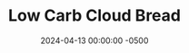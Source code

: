 ---
layout: post
title:  "Low Carb Cloud Bread"
date:   2024-04-13 00:00:00 -0500
categories:
- Recipes
- Bread
permalink: /recipes/cloud-bread
image: /assets/Food/Bread/Cloud Bread/cloud-cover.jpg
ing: cloud-ing
facts: cloud-facts
Prep: 10
Rest: 
Cook: 30
Source1: https://youtu.be/DEadaoHdz_Y?si=tqyT3zpp9kjw6szN
Source2: 
whisk: https://s.samsungfood.com/qctli
tags: 
- gluten free
- eggs
- egg whites
- baking powder
- baking soda
- bread
- pizza
- flatbread
- keto
Description: Cloud bread is a low carb bread substitute made with whipped egg whites. It's lower in calories and higher in protein than regular bread, and it can be made in just a few minutes. It can be even lower in fat and calories if you omit the yolks, but I choose not to as egg yolks are still highly nutritious; plus what would I do with the extra yolk then? Just 1 egg is enough 2 small slices for a sandwich, or one large flatbread for a pizza
Instructions: 
- Separate your egg yolks from the whites. Add the whites to a large metal or glass bowl. Not plastic, or the egg whites won't beat properly. Carton egg whites are not recommended as those are harder to beat as well<br><br>
- <center><img src="/assets/Food/Bread/Cloud Bread/cloud-1.jpg" alt="" class="instruction-image"></center><br>

- Add baking powder and baking soda to the egg whites. Using a hand mixer, whip to form stuff peaks<br><br>
- <center><img src="/assets/Food/Bread/Cloud Bread/cloud-2.jpg" alt="" class="instruction-image"></center><br>

- In a separate bowl, to the yolks, add garlic powder, onion, powder, salt, and yogurt. Mix together with a spatula<br><br>

- Carefully fold the egg whites into the yolks.<br><br>
- <center><img src="/assets/Food/Bread/Cloud Bread/cloud-4.jpg" alt="" class="instruction-image"></center><br>

- Scoop the batter into a parchment lined baking pan, forming 6 equal sized disks (or 3 larger ones for a pizza)<br><br>
- <center><img src="/assets/Food/Bread/Cloud Bread/cloud-5.jpg" alt="" class="instruction-image"></center><br>

- Bake for 26 minutes in a preheated 300F oven. While the pizza is bigger, it's also a bit thinner, so both the pizza and the smaller bread should take the same time. Let cool totally on the pan before removing<br><br>
- <center><img src="/assets/Food/Bread/Cloud Bread/cloud-6.jpg" alt="" class="instruction-image"></center><br>

- To reheat for a pizza, top with sauce, cheese, and toppings, and bake at 400F for 5 minutes until warm and melty.  The sauce here is my <a href="avocado-pesto">Avocado Pesto - Vegan and Oil Free</a><br><br>
- <center><img src="/assets/Food/Bread/Cloud Bread/cloud-7.jpg" alt="" class="instruction-image"></center>
---